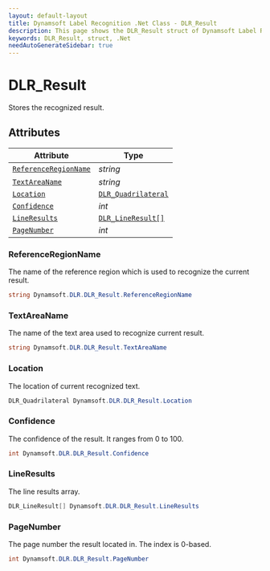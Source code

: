 ```yaml
---
layout: default-layout
title: Dynamsoft Label Recognition .Net Class - DLR_Result
description: This page shows the DLR_Result struct of Dynamsoft Label Recognition for .Net Language.
keywords: DLR_Result, struct, .Net
needAutoGenerateSidebar: true
---
```



# DLR_Result
Stores the recognized result.

  

## Attributes
  
| Attribute | Type |
|---------- | ---- |
| [`ReferenceRegionName`](#referenceregionname) | *string* |
| [`TextAreaName`](#textareaname) | *string* |
| [`Location`](#location) | [`DLR_Quadrilateral`](dlr-quadrilateral.md) |
| [`Confidence`](#confidence) | *int* |
| [`LineResults`](#lineresults) | [`DLR_LineResult[]`](dlr-line-result.md) |
| [`PageNumber`](#pagenumber) | *int* |


### ReferenceRegionName
The name of the reference region which is used to recognize the current result.
```csharp
string Dynamsoft.DLR.DLR_Result.ReferenceRegionName
```

### TextAreaName
The name of the text area used to recognize current result.
```csharp
string Dynamsoft.DLR.DLR_Result.TextAreaName
```

### Location
The location of current recognized text.
```csharp
DLR_Quadrilateral Dynamsoft.DLR.DLR_Result.Location
```


### Confidence
The confidence of the result. It ranges from 0 to 100.
```csharp
int Dynamsoft.DLR.DLR_Result.Confidence
```


### LineResults
The line results array.
```csharp
DLR_LineResult[] Dynamsoft.DLR.DLR_Result.LineResults
```

### PageNumber
The page number the result located in. The index is 0-based.
```csharp
int Dynamsoft.DLR.DLR_Result.PageNumber
```

